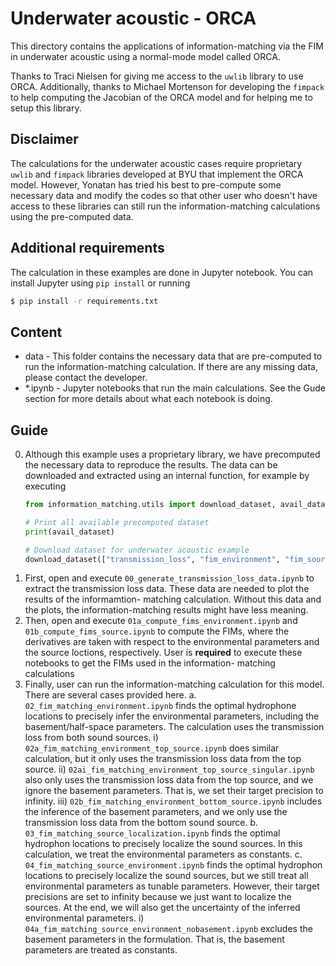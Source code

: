 # Underwater acoustic - ORCA

This directory contains the applications of information-matching via the FIM in underwater
acoustic using a normal-mode model called ORCA.

Thanks to Traci Nielsen for giving me access to the `uwlib` library to use ORCA.
Additionally, thanks to Michael Mortenson for developing the `fimpack` to help computing
the Jacobian of the ORCA model and for helping me to setup this library.


## Disclaimer

The calculations for the underwater acoustic cases require proprietary `uwlib` and
`fimpack` libraries developed at BYU that implement the ORCA model. However, Yonatan has
tried his best to pre-compute some necessary data and modify the codes so that other user
who doesn't have access to these libraries can still run the information-matching
calculations using the pre-computed data.


## Additional requirements

The calculation in these examples are done in Jupyter notebook. You can install Jupyter
using `pip install` or running

``` bash
$ pip install -r requirements.txt
```


## Content

* data - This folder contains the necessary data that are pre-computed to run the
  information-matching calculation. If there are any missing data, please contact the
  developer.
* *.ipynb - Jupyter notebooks that run the main calculations. See the Gude section for
  more details about what each notebook is doing.


## Guide

0. Although this example uses a proprietary library, we have precomputed the necessary
   data to reproduce the results. The data can be downloaded and extracted using an
   internal function, for example by executing
   ```python
   from information_matching.utils import download_dataset, avail_dataset

   # Print all available precomputed dataset
   print(avail_dataset)

   # Download dataset for underwater acoustic example
   download_dataset(["transmission_loss", "fim_environment", "fim_source"])
   ```
1. First, open and execute `00_generate_transmission_loss_data.ipynb` to extract the
   transmission loss data. These data are needed to plot the results of the informamtion-
   matching calculation. Without this data and the plots, the information-matching results
   might have less meaning.
2. Then, open and execute `01a_compute_fims_environment.ipynb` and `01b_compute_fims_source.ipynb`
   to compute the FIMs, where the derivatives are taken with respect to the environmental
   parameters and the source loctions, respectively.
   User is **required** to execute these notebooks to get the FIMs used in the information-
   matching calculations
3. Finally, user can run the information-matching calculation for this model. There are
   several cases provided here.
   a. `02_fim_matching_environment.ipynb` finds the optimal hydrophone locations to
      precisely infer the environmental parameters, including the basement/half-space
	  parameters. The calculation uses the transmission loss from both sound sources.
	  i) `02a_fim_matching_environment_top_source.ipynb` does similar calculation, but
		 it only uses the transmission loss data from the top source.
	  ii) `02ai_fim_matching_environment_top_source_singular.ipynb` also only uses the
		  transmission loss data from the top source, and we ignore the basement
		  parameters. That is, we set their target precision to infinity.
	  iii) `02b_fim_matching_environment_bottom_source.ipynb` includes the inference of
		   the basement parameters, and we only use the transmission loss data from the
		   bottom sound source.
   b. `03_fim_matching_source_localization.ipynb` finds the optimal hydrophon locations to
      precisely localize the sound sources. In this calculation, we treat the
	  environmental parameters as constants.
   c. `04_fim_matching_source_environment.ipynb` finds the optimal hydrophon locations to
      precisely localize the sound sources, but we still treat all environmental
	  parameters as tunable parameters. However, their target precisions are set to
	  infinity because we just want to localize the sources. At the end, we will also get
	  the uncertainty of the inferred environmental parameters.
	  i) `04a_fim_matching_source_environment_nobasement.ipynb` excludes the basement
		 parameters in the formulation. That is, the basement parameters are treated as
		 constants.
